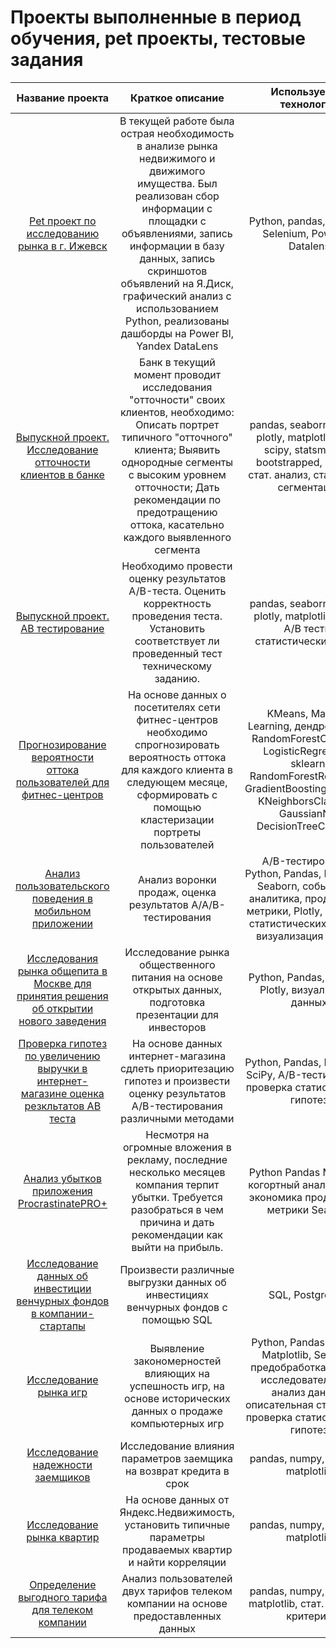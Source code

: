 # Проекты выполненные в период обучения, pet проекты, тестовые задания


| Название проекта | Краткое описание | Используемые технологии |
| :---------------------------: | :---------------------------: |:---------------------------:|
|[Pet проект по исследованию рынка в г. Ижевск](https://github.com/AleksandrSitnik/My-works/tree/main/%D0%90%D0%BD%D0%B0%D0%BB%D0%B8%D0%B7%20%D1%80%D1%8B%D0%BD%D0%BA%D0%B0) | В текущей работе была острая необходимость в анализе рынка недвижимого и движимого имущества. Был реализован сбор информации с площадки с объявлениями, запись информации в базу данных, запись скриншотов объявлений на Я.Диск, графический анализ с использованием Python, реализованы дашборды на Power BI, Yandex DataLens | Python, pandas, seaborn, Selenium, Power BI, Datalens|
|[Выпускной проект. Исследование отточности клиентов в банке](https://github.com/AleksandrSitnik/My-works/tree/main/%D0%92%D1%8B%D0%BF%D1%83%D1%81%D0%BA%D0%BD%D0%BE%D0%B9%20%D0%BF%D1%80%D0%BE%D0%B5%D0%BA%D1%82.%20%D0%98%D1%81%D1%81%D0%BB%D0%B5%D0%B4%D0%BE%D0%B2%D0%B0%D0%BD%D0%B8%D0%B5%20%D0%BE%D1%82%D1%82%D0%BE%D1%87%D0%BD%D0%BE%D1%81%D1%82%D0%B8%20%D0%B2%20%D0%B1%D0%B0%D0%BD%D0%BA%D0%B5) | Банк в текущий момент проводит исследования "отточности" своих клиентов, необходимо: Описать портрет типичного "отточного" клиента; Выявить однородные сегменты с высоким уровнем отточности; Дать рекомендации по предотращению оттока, касательно каждого выявленного сегмента | pandas, seaborn, numpy, plotly, matplotlib, phik, scipy, statsmodels, bootstrapped, sklearn, стат. анализ, стат. тесты, сегментация|
|[Выпускной проект. AB тестирование](https://github.com/AleksandrSitnik/My-works/tree/main/%D0%92%D1%8B%D0%BF%D1%83%D1%81%D0%BA%D0%BD%D0%BE%D0%B9%20%D0%BF%D1%80%D0%BE%D0%B5%D0%BA%D1%82.%20AB%20%D1%82%D0%B5%D1%81%D1%82%D0%B8%D1%80%D0%BE%D0%B2%D0%B0%D0%BD%D0%B8%D0%B5) | Необходимо провести оценку результатов A/B-теста. Оценить корректность проведения теста. Установить соответствует ли проведенный тест техническому заданию. | pandas, seaborn, numpy, plotly, matplotlib, scipy, A/B тесты, статистические тесты|
|[Прогнозирование вероятности оттока пользователей для фитнес-центров](https://github.com/AleksandrSitnik/My-works/tree/main/%D0%9F%D1%80%D0%BE%D0%B3%D0%BD%D0%BE%D0%B7%D0%B8%D1%80%D0%BE%D0%B2%D0%B0%D0%BD%D0%B8%D0%B5%20%D0%B2%D0%B5%D1%80%D0%BE%D1%8F%D1%82%D0%BD%D0%BE%D1%81%D1%82%D0%B8%20%D0%BE%D1%82%D1%82%D0%BE%D0%BA%D0%B0%20%D0%BF%D0%BE%D0%BB%D1%8C%D0%B7%D0%BE%D0%B2%D0%B0%D1%82%D0%B5%D0%BB%D0%B5%D0%B9%20%D0%B4%D0%BB%D1%8F%20%D1%84%D0%B8%D1%82%D0%BD%D0%B5%D1%81-%D1%86%D0%B5%D0%BD%D1%82%D1%80%D0%BE%D0%B2) | На основе данных о посетителях сети фитнес-центров необходимо спрогнозировать вероятность оттока для каждого клиента в следующем месяце, сформировать с помощью кластеризации портреты пользователей | KMeans, Machine Learning, дендрограмма, RandomForestClassifier, LogisticRegression, sklearn, RandomForestRegressor, GradientBoostingClassifier, KNeighborsClassifier, GaussianNB, DecisionTreeClassifier|
|[Анализ пользовательского поведения в мобильном приложении](https://github.com/AleksandrSitnik/My-works/tree/main/%D0%90%D0%BD%D0%B0%D0%BB%D0%B8%D0%B7%20%D0%BF%D0%BE%D0%BB%D1%8C%D0%B7%D0%BE%D0%B2%D0%B0%D1%82%D0%B5%D0%BB%D1%8C%D1%81%D0%BA%D0%BE%D0%B3%D0%BE%20%D0%BF%D0%BE%D0%B2%D0%B5%D0%B4%D0%B5%D0%BD%D0%B8%D1%8F%20%D0%B2%20%D0%BC%D0%BE%D0%B1%D0%B8%D0%BB%D1%8C%D0%BD%D0%BE%D0%BC%20%D0%BF%D1%80%D0%B8%D0%BB%D0%BE%D0%B6%D0%B5%D0%BD%D0%B8%D0%B8) | Анализ воронки продаж, оценка результатов A/A/B-тестирования  | A/B-тестирование, Python, Pandas, Matplotlib, Seaborn, событийная аналитика, продуктовые метрики, Plotly, проверка статистических гипотез, визуализация данных|
|[Исследования рынка общепита в Москве для принятия решения об открытии нового заведения](https://github.com/AleksandrSitnik/My-works/tree/main/%D0%98%D1%81%D1%81%D0%BB%D0%B5%D0%B4%D0%BE%D0%B2%D0%B0%D0%BD%D0%B8%D1%8F%20%D1%80%D1%8B%D0%BD%D0%BA%D0%B0%20%D0%BE%D0%B1%D1%89%D0%B5%D0%BF%D0%B8%D1%82%D0%B0%20%D0%B2%20%D0%9C%D0%BE%D1%81%D0%BA%D0%B2%D0%B5) | Исследование рынка общественного питания на основе открытых данных, подготовка презентации для инвесторов | Python, Pandas, Seaborn, Plotly, визуализация данных| 
|[Проверка гипотез по увеличению выручки в интернет-магазине оценка резкльтатов AB теста](https://github.com/AleksandrSitnik/My-works/tree/main/%D0%9F%D1%80%D0%BE%D0%B2%D0%B5%D1%80%D0%BA%D0%B0%20%D0%B3%D0%B8%D0%BF%D0%BE%D1%82%D0%B5%D0%B7%20%D0%BF%D0%BE%20%D1%83%D0%B2%D0%B5%D0%BB%D0%B8%D1%87%D0%B5%D0%BD%D0%B8%D1%8E%20%D0%B2%D1%8B%D1%80%D1%83%D1%87%D0%BA%D0%B8%20%D0%B2%20%D0%B8%D0%BD%D1%82%D0%B5%D1%80%D0%BD%D0%B5%D1%82-%D0%BC%D0%B0%D0%B3%D0%B0%D0%B7%D0%B8%D0%BD%D0%B5%20%D0%BE%D1%86%D0%B5%D0%BD%D0%BA%D0%B0%20%D1%80%D0%B5%D0%B7%D0%BA%D0%BB%D1%8C%D1%82%D0%B0%D1%82%D0%BE%D0%B2%20AB%20%D1%82%D0%B5%D1%81%D1%82%D0%B0) | На основе данных интернет-магазина  сдлеть приоритезацию гипотез и произвести оценку результатов A/B-тестирования различными методами | Python, Pandas, Matplotlib, SciPy, A/B-тестирование, проверка статистических гипотез| 
|[Анализ убытков приложения ProcrastinatePRO+](https://github.com/AleksandrSitnik/My-works/tree/main/%D0%90%D0%BD%D0%B0%D0%BB%D0%B8%D0%B7%20%D1%83%D0%B1%D1%8B%D1%82%D0%BA%D0%BE%D0%B2%20%D0%BF%D1%80%D0%B8%D0%BB%D0%BE%D0%B6%D0%B5%D0%BD%D0%B8%D1%8F%20ProcrastinatePRO%2B) | Несмотря на огромные вложения в рекламу, последние несколько месяцев компания терпит убытки. Требуется разобраться в чем причина и дать рекомендации как выйти на прибыль. | Python Pandas Matplotlib когортный анализ юнит-экономика продуктовые метрики Seaborn| 
|[Исследование данных об инвестиции венчурных фондов в компании-стартапы](https://github.com/AleksandrSitnik/My-works/tree/main/%D0%98%D1%81%D1%81%D0%BB%D0%B5%D0%B4%D0%BE%D0%B2%D0%B0%D0%BD%D0%B8%D0%B5%20%D0%B4%D0%B0%D0%BD%D0%BD%D1%8B%D1%85%20%D0%BE%D0%B1%20%D0%B8%D0%BD%D0%B2%D0%B5%D1%81%D1%82%D0%B8%D1%86%D0%B8%D0%B8%20%D0%B2%D0%B5%D0%BD%D1%87%D1%83%D1%80%D0%BD%D1%8B%D1%85%20%D1%84%D0%BE%D0%BD%D0%B4%D0%BE%D0%B2%20%D0%B2%20%D0%BA%D0%BE%D0%BC%D0%BF%D0%B0%D0%BD%D0%B8%D0%B8-%D1%81%D1%82%D0%B0%D1%80%D1%82%D0%B0%D0%BF%D1%8B) | Произвести различные выгрузки данных об инвестициях венчурных фондов с помощью SQL | SQL, PostgreSQL| |
|[Исследование рынка игр](https://github.com/AleksandrSitnik/My-works/tree/main/%D0%98%D1%81%D1%81%D0%BB%D0%B5%D0%B4%D0%BE%D0%B2%D0%B0%D0%BD%D0%B8%D0%B5%20%D1%80%D1%8B%D0%BD%D0%BA%D0%B0%20%D0%B8%D0%B3%D1%80) | Выявление закономерностей влияющих на успешность игр, на основе исторических данных о продаже компьютерных игр | Python, Pandas, NumPy, Matplotlib, Seaborn, предобработка данных, исследовательский анализ данных, описательная статистика, проверка статистических гипотез| |
|[Исследование надежности заемщиков](https://github.com/AleksandrSitnik/My-works/tree/main/%D0%98%D1%81%D1%81%D0%BB%D0%B5%D0%B4%D0%BE%D0%B2%D0%B0%D0%BD%D0%B8%D0%B5%20%D0%BD%D0%B0%D0%B4%D0%B5%D0%B6%D0%BD%D0%BE%D1%81%D1%82%D0%B8%20%D0%B7%D0%B0%D0%B5%D0%BC%D1%89%D0%B8%D0%BA%D0%BE%D0%B2) | Исследование влияния параметров заемщика на возврат кредита в срок | pandas, numpy, seaborn, matplotlib| |
|[Исследование рынка квартир](https://github.com/AleksandrSitnik/My-works/tree/main/%D0%98%D1%81%D1%81%D0%BB%D0%B5%D0%B4%D0%BE%D0%B2%D0%B0%D0%BD%D0%B8%D0%B5%20%D1%80%D1%8B%D0%BD%D0%BA%D0%B0%20%D0%BA%D0%B2%D0%B0%D1%80%D1%82%D0%B8%D1%80) | На основе данных от Яндекс.Недвижимость, установить типичные параметры продаваемых квартир и найти корреляции | pandas, numpy, seaborn, matplotlib| |
| [Определение выгодного тарифа для телеком компании](https://github.com/AleksandrSitnik/My-works/tree/main/%D0%9E%D0%BF%D1%80%D0%B5%D0%B4%D0%B5%D0%BB%D0%B5%D0%BD%D0%B8%D0%B5%20%D0%B2%D1%8B%D0%B3%D0%BE%D0%B4%D0%BD%D0%BE%D0%B3%D0%BE%20%D1%82%D0%B0%D1%80%D0%B8%D1%84%D0%B0%20%D0%B4%D0%BB%D1%8F%20%D1%82%D0%B5%D0%BB%D0%B5%D0%BA%D0%BE%D0%BC%20%D0%BA%D0%BE%D0%BC%D0%BF%D0%B0%D0%BD%D0%B8%D0%B8) | Анализ пользователей двух тарифов телеком компании на основе предоставленных данных | pandas, numpy, seaborn, matplotlib, стат. тесты, t-критерий | |
